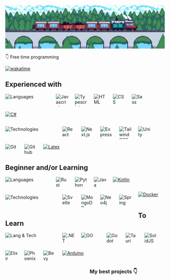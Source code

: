 <div align="center">

[<img width="1024" alt="Train GIF" src="./assets/baner.gif">](https://www.newgrounds.com/art/view/alexthetrain-1/i-like-trains)

</div>

👇 Free time programming 

[![wakatime](https://wakatime.com/badge/user/018b0ba7-22f9-4c17-bb49-ab8b3549faaf.svg)](https://wakatime.com/@018b0ba7-22f9-4c17-bb49-ab8b3549faaf)

## Experienced with

<img 
  src="https://img.shields.io/badge/Languages-%231f2937"
  width="140"
  height="40"
  alt="Languages"
  align="left"
  style="padding: 0 20px 16px 0">
[<img align="left" width="40" height="40" alt="Javascript" src="https://api.iconify.design/devicon:javascript.svg" style="padding: 0 20px 16px 0">](https://en.wikipedia.org/wiki/JavaScript "Javascript")
[<img align="left" width="40" height="40" alt="Typescript" src="https://api.iconify.design/devicon:typescript.svg" style="padding: 0 20px 16px 0">](https://www.typescriptlang.org "Typescript")
[<img align="left" width="40" height="40" alt="HTML" src="https://api.iconify.design/devicon:html5.svg" style="padding: 0 20px 16px 0">](https://en.wikipedia.org/wiki/HTML "HTML")
[<img align="left" width="40" height="40" alt="CSS" src="https://api.iconify.design/devicon:css3.svg" style="padding: 0 20px 16px 0">](https://en.wikipedia.org/wiki/CSS "CSS")
[<img align="left" width="40" height="40" alt="Sass" src="https://api.iconify.design/devicon:sass.svg" style="padding: 0 20px 16px 0">](https://sass-lang.com "Sass")
[<img width="40" height="40" alt="C#" src="https://api.iconify.design/devicon:csharp.svg" style="padding: 0 20px 16px 0">](https://learn.microsoft.com/pl-pl/dotnet/csharp/ "C#")

<img 
  src="https://img.shields.io/badge/Technologies-%231f2937"
  width="160"
  height="40"
  alt="Technologies"
  align="left"
  style="padding: 0 20px 16px 0">
[<img align="left" width="40" height="40" alt="React" src="https://api.iconify.design/devicon:react.svg" style="padding: 0 20px 16px 0">](https://react.dev "React")
[<img align="left" width="40" height="40" alt="Next.js" src="https://api.iconify.design/logos:nextjs-icon.svg" style="padding: 0 20px 16px 0">](https://nextjs.org "Next.js")
[<picture><source media="(prefers-color-scheme: light)" srcset="https://api.iconify.design/simple-icons:express.svg?color=%23000000" /><img align="left" width="40" height="40" alt="Express.js" src="https://api.iconify.design/simple-icons:express.svg?color=%23ffffff" style="padding: 0 20px 16px 0"/></picture>](https://expressjs.com "Express.js")
[<img align="left" width="40" height="40" alt="TailwindCSS" src="https://api.iconify.design/devicon:tailwindcss.svg" style="padding: 0 20px 16px 0">](https://tailwindcss.com "TailwindCSS")
[<picture><source media="(prefers-color-scheme: light)" srcset="https://api.iconify.design/bi:unity.svg?color=%23000000" /><img align="left" width="40" height="40" alt="Unity" src="https://api.iconify.design/bi:unity.svg?color=%23ffffff" style="padding: 0 20px 16px 0"/></picture>](https://unity.com "Unity")
[<img align="left" width="40" height="40" alt="Git" src="https://api.iconify.design/devicon:git.svg" style="padding: 0 20px 16px 0">](https://git-scm.com "Git")
[<picture><source media="(prefers-color-scheme: light)" srcset="https://api.iconify.design/simple-icons:github.svg?color=%23000000" /><img align="left" width="40" height="40" alt="Github" src="https://api.iconify.design/simple-icons:github.svg?color=%23ffffff" style="padding: 0 20px 16px 0"/></picture>](https://github.com "Github")
[<img width="40" height="40" alt="Latex" src="https://api.iconify.design/cib:latex.svg?color=%23088484" style="padding: 0 20px 16px 0">](https://www.latex-project.org "Latex")


## Beginner and/or Learning
<img 
  src="https://img.shields.io/badge/Languages-%231f2937"
  width="140"
  height="40"
  alt="Languages"
  align="left"
  style="padding: 0 20px 16px 0">
[<img align="left" width="40" height="40" alt="Rust" src="https://api.iconify.design/vscode-icons:file-type-rust.svg" style="padding: 0 20px 16px 0">](https://www.rust-lang.org "Rust")
[<img align="left" width="40" height="40" alt="Python" src="https://api.iconify.design/logos:python.svg" style="padding: 0 20px 16px 0">](https://www.python.org "Python")
[<img align="left" width="40" height="40" alt="Java" src="https://api.iconify.design/logos:java.svg" style="padding: 0 20px 16px 0">](https://www.java.com "Java")
[<img width="40" height="40" alt="Kotlin" src="https://api.iconify.design/devicon:kotlin.svg" style="padding: 0 20px 16px 0">](https://kotlinlang.org "Kotlin")

<img 
  src="https://img.shields.io/badge/Technologies-%231f2937"
  width="160"
  height="40"
  alt="Technologies"
  align="left"
  style="padding: 0 20px 16px 0">
[<img align="left" width="40" height="40" alt="Svelte" src="https://api.iconify.design/devicon:svelte.svg" style="padding: 0 20px 16px 0">](https://svelte.dev "Svelte")
[<img align="left" width="40" height="40" alt="MongoDB" src="https://api.iconify.design/devicon:mongodb.svg" style="padding: 0 20px 16px 0">](https://mongodb.com "MongoDB")
[<img align="left" width="40" height="40" alt="Neo4j" src="https://api.iconify.design/devicon:neo4j.svg" style="padding: 0 20px 16px 0">](https://neo4j.com "Neo4j")
[<img align="left" width="40" height="40" alt="Spring" src="https://api.iconify.design/logos:spring-icon.svg" style="padding: 0 20px 16px 0">](https://spring.io "Spring")
[<img width="40" height="40" alt="Docker" src="https://api.iconify.design/logos:docker-icon.svg" style="padding: 0 20px 16px 0">](https://www.docker.com "Docker")


## To Learn

<img 
  src="https://img.shields.io/badge/Lang & Tech-%231f2937"
  width="160"
  height="40"
  alt="Lang & Tech"
  align="left"
  style="padding: 0 20px 16px 0">
[<img align="left" width="40" height="40" alt=".NET" src="https://api.iconify.design/logos:dotnet.svg" style="padding: 0 20px 16px 0">](https://learn.microsoft.com/en-us/dotnet/ ".NET")
[<img align="left" width="60" height="40" alt="GO" src="https://api.iconify.design/logos:go.svg" style="padding: 0 20px 16px 0">](https://go.dev "GO")
[<img align="left" width="40" height="40" alt="Godot" src="https://api.iconify.design/devicon:godot.svg" style="padding: 0 20px 16px 0">](https://godotengine.org "Godot")
[<img align="left" width="40" height="40" alt="Tauri" src="https://api.iconify.design/devicon:tauri.svg" style="padding: 0 20px 16px 0">](https://tauri.app "Tauri")
[<img align="left" width="40" height="40" alt="SolidJS" src="https://api.iconify.design/devicon:solidjs.svg" style="padding: 0 20px 16px 0">](https://www.solidjs.com "SolidJS")
[<img align="left" width="40" height="40" alt="Elixir" src="https://api.iconify.design/devicon:elixir.svg" style="padding: 0 20px 16px 0">](https://elixir-lang.org "Elixir")
[<img align="left" width="40" height="40" alt="Phoenix" src="https://api.iconify.design/devicon:phoenix.svg" style="padding: 0 20px 16px 0">](https://www.phoenixframework.org "Phoenix")
[<img align="left" width="40" height="40" alt="Bevy" src="https://api.iconify.design/skill-icons:bevy-dark.svg" style="padding: 0 20px 16px 0">](https://bevyengine.org "Bevy")
[<img width="40" height="40" alt="Arduino" src="https://api.iconify.design/devicon:arduino.svg" style="padding: 0 20px 16px 0">](https://www.arduino.cc "Arduino")

<div align="center"> 

### My best projects 👇

</div>